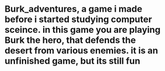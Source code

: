 # Burk_adventures, a game i made before i started studying computer sceince. in this game you are playing Burk the hero, that defends the desert from various enemies. it is an unfinished game, but its still fun
